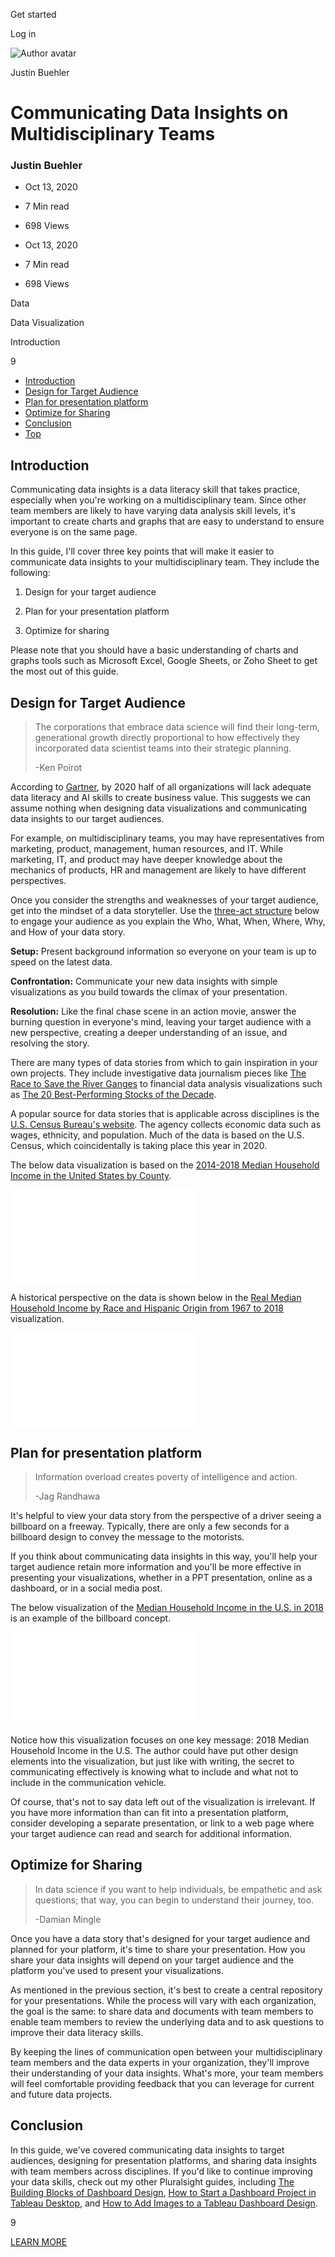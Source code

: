 <span data-css-15b13by="" aria-hidden="false">Get started</span>

<span data-css-15b13by="" aria-hidden="false">Log in</span>

<img src="../../pluralsight.imgix.net/author/lg/ffc0aab5-5df6-4e2f-91a7-34b62302b0fa.jpg" alt="Author avatar" class="jsx-3841407315" />

Justin Buehler

Communicating Data Insights on Multidisciplinary Teams
======================================================

### Justin Buehler

-   Oct 13, 2020
-   7 Min read
-   698 Views

-   Oct 13, 2020
-   <span class="jsx-3759398792" itemprop="timeRequired">7 Min</span> read
-   698 Views

<span class="jsx-3759398792"></span>

<span data-css-1997kh1="">Data</span>

<span class="jsx-3759398792"></span>

<span data-css-1997kh1=""> Data Visualization</span>

Introduction

9

-   <a href="#module-introduction" class="menu-link">Introduction</a>
-   <a href="#module-designfortargetaudience" class="menu-link">Design for Target Audience</a>
-   <a href="#module-planforpresentationplatform" class="menu-link">Plan for presentation platform</a>
-   <a href="#module-optimizeforsharing" class="menu-link">Optimize for Sharing</a>
-   <a href="#module-conclusion" class="menu-link">Conclusion</a>
-   <a href="#top" class="menu-link">Top</a>

Introduction
------------

Communicating data insights is a data literacy skill that takes practice, especially when you're working on a multidisciplinary team. Since other team members are likely to have varying data analysis skill levels, it's important to create charts and graphs that are easy to understand to ensure everyone is on the same page.

In this guide, I'll cover three key points that will make it easier to communicate data insights to your multidisciplinary team. They include the following:

1.  Design for your target audience

2.  Plan for your presentation platform

3.  Optimize for sharing

Please note that you should have a basic understanding of charts and graphs tools such as Microsoft Excel, Google Sheets, or Zoho Sheet to get the most out of this guide.

Design for Target Audience
--------------------------

> The corporations that embrace data science will find their long-term, generational growth directly proportional to how effectively they incorporated data scientist teams into their strategic planning.
>
> -Ken Poirot

According to [Gartner](https://www.gartner.com/smarterwithgartner/a-data-and-analytics-leaders-guide-to-data-literacy/), by 2020 half of all organizations will lack adequate data literacy and AI skills to create business value. This suggests we can assume nothing when designing data visualizations and communicating data insights to our target audiences.

For example, on multidisciplinary teams, you may have representatives from marketing, product, management, human resources, and IT. While marketing, IT, and product may have deeper knowledge about the mechanics of products, HR and management are likely to have different perspectives.

Once you consider the strengths and weaknesses of your target audience, get into the mindset of a data storyteller. Use the [three-act structure](https://www.studiobinder.com/blog/three-act-structure/) below to engage your audience as you explain the Who, What, When, Where, Why, and How of your data story.

**Setup:** Present background information so everyone on your team is up to speed on the latest data.

**Confrontation:** Communicate your new data insights with simple visualizations as you build towards the climax of your presentation.

**Resolution:** Like the final chase scene in an action movie, answer the burning question in everyone's mind, leaving your target audience with a new perspective, creating a deeper understanding of an issue, and resolving the story.

There are many types of data stories from which to gain inspiration in your own projects. They include investigative data journalism pieces like [The Race to Save the River Ganges](https://graphics.reuters.com/INDIA-RIVER/010081TW39P/index.html) to financial data analysis visualizations such as [The 20 Best-Performing Stocks of the Decade](https://www.visualcapitalist.com/best-performing-stocks-decade/).

A popular source for data stories that is applicable across disciplines is the [U.S. Census Bureau's website](https://www.census.gov/en.html). The agency collects economic data such as wages, ethnicity, and population. Much of the data is based on the U.S. Census, which coincidentally is taking place this year in 2020.

The below data visualization is based on the [2014-2018 Median Household Income in the United States by County](https://www.census.gov/library/visualizations/interactive/2014-2018-median-household-income-by-county.html).

![2014-2018 Median Household Income in the United States by County](../../imgur.com/0Q6VuJE.html)

A historical perspective on the data is shown below in the [Real Median Household Income by Race and Hispanic Origin from 1967 to 2018](https://www.census.gov/library/visualizations/2019/demo/p60-266.html) visualization.

![Real Median Household Income by Race and Hispanic Origin from 1967 to 2018](../../imgur.com/rx7e62c.html)

Plan for presentation platform
------------------------------

> Information overload creates poverty of intelligence and action.
>
> -Jag Randhawa

It's helpful to view your data story from the perspective of a driver seeing a billboard on a freeway. Typically, there are only a few seconds for a billboard design to convey the message to the motorists.

If you think about communicating data insights in this way, you'll help your target audience retain more information and you'll be more effective in presenting your visualizations, whether in a PPT presentation, online as a dashboard, or in a social media post.

The below visualization of the [Median Household Income in the U.S. in 2018](https://www.census.gov/library/visualizations/2019/comm/social-income.html) is an example of the billboard concept.

![Median Household Income in the U.S. in 2018](../../imgur.com/pMeKeKM.html)

Notice how this visualization focuses on one key message: 2018 Median Household Income in the U.S. The author could have put other design elements into the visualization, but just like with writing, the secret to communicating effectively is knowing what to include and what not to include in the communication vehicle.

Of course, that's not to say data left out of the visualization is irrelevant. If you have more information than can fit into a presentation platform, consider developing a separate presentation, or link to a web page where your target audience can read and search for additional information.

Optimize for Sharing
--------------------

> In data science if you want to help individuals, be empathetic and ask questions; that way, you can begin to understand their journey, too.
>
> -Damian Mingle

Once you have a data story that's designed for your target audience and planned for your platform, it's time to share your presentation. How you share your data insights will depend on your target audience and the platform you've used to present your visualizations.

As mentioned in the previous section, it's best to create a central repository for your presentations. While the process will vary with each organization, the goal is the same: to share data and documents with team members to enable team members to review the underlying data and to ask questions to improve their data literacy skills.

By keeping the lines of communication open between your multidisciplinary team members and the data experts in your organization, they'll improve their understanding of your data insights. What's more, your team members will feel comfortable providing feedback that you can leverage for current and future data projects.

Conclusion
----------

In this guide, we've covered communicating data insights to target audiences, designing for presentation platforms, and sharing data insights with team members across disciplines. If you'd like to continue improving your data skills, check out my other Pluralsight guides, including [The Building Blocks of Dashboard Design](tableau-desktop-building-blocks-dashboard-design.html), [How to Start a Dashboard Project in Tableau Desktop](tableau-desktop-how-to-start-dashboard-project.html), and [How to Add Images to a Tableau Dashboard Design](how-to-add-images-to-a-tableau-dashboard-design.html).

9

[<span data-css-15b13by="" aria-hidden="false">LEARN MORE</span>](https://www.pluralsight.com/product/paths)
